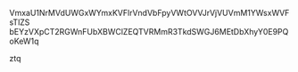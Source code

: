 VmxaU1NrMVdUWGxWYmxKVFlrVndVbFpyVWtOVVJrVjVUVmM1YWsxWVFsTlZS
bEYzVXpCT2RGWnFUbXBWClZEQTVRMmR3TkdSWGJ6MEtDbXhyY0E9PQoKeW1q

ztq